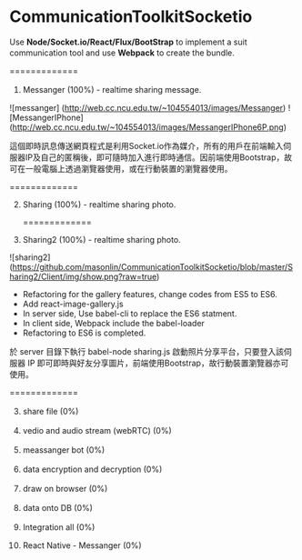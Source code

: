 # CommunicationToolkitSocketio
Use **Node/Socket.io/React/Flux/BootStrap** to implement a suit communication tool and use **Webpack** to create the bundle.　　

=============
1. Messanger (100%) - realtime sharing message.  　　

  ![messanger] (http://web.cc.ncu.edu.tw/~104554013/images/Messanger) ![MessangerIPhone] (http://web.cc.ncu.edu.tw/~104554013/images/MessangerIPhone6P.png)  

   這個即時訊息傳送網頁程式是利用Socket.io作為媒介，所有的用戶在前端輸入伺服器IP及自己的匿稱後，即可隨時加入進行即時通信。因前端使用Bootstrap，故可在一般電腦上透過瀏覽器使用，或在行動裝置的瀏覽器使用。
   
   =============

2. Sharing (100%) - realtime sharing photo.
   
   =============
  
3. Sharing2 (100%) - realtime sharing photo.
  
  ![sharing2] (https://github.com/masonlin/CommunicationToolkitSocketio/blob/master/Sharing2/Client/img/show.png?raw=true)
   *   Refactoring for the gallery features, change codes from ES5 to ES6.  
   *   Add react-image-gallery.js  
   *   In server side, Use babel-cli to replace the ES6 statment.
   *   In client side, Webpack include the babel-loader
   *   Refactoring to ES6 is completed.  
   
   於 server 目錄下執行 babel-node sharing.js 啟動照片分享平台，只要登入該伺服器 IP 即可即時與好友分享圖片，前端使用Bootstrap，故行動裝置瀏覽器亦可使用。  
   
   =============

3. share file (0%)　　

4. vedio and audio stream (webRTC) (0%)　　

5. meassanger bot (0%)　　

6. data encryption and decryption (0%)　　

7. draw on browser (0%)　　

8. data onto DB (0%)　　

9. Integration all (0%)　　

2. React Native - Messanger (0%)  


